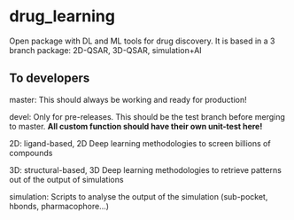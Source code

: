 # drug_learning
Open package with DL and ML tools for drug discovery. It is based in a 3 branch package: 2D-QSAR, 3D-QSAR, simulation+AI

## To developers

master: This should always be working and ready for production!

devel: Only for pre-releases. This should be the test branch before merging to master. **All custom function should have their own unit-test here!**

2D: ligand-based, 2D Deep learning methodologies to screen billions of compounds

3D: structural-based,  3D Deep learning methodologies to retrieve patterns out of the output of simulations

simulation: Scripts to analyse the output of the simulation (sub-pocket, hbonds, pharmacophore...)


